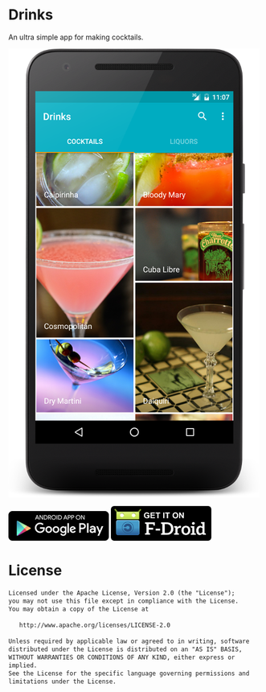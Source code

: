 Drinks
======

An ultra simple app for making cocktails.

![Screenshot](website/screenshot.png)

[![Drinks on Play Store](website/badge_googleplay.png)](https://play.google.com/store/apps/details?id=fr.masciulli.drinks)
[![Drinks on F-Droid](website/badge_fdroid.png)](https://f-droid.org/repository/browse/?fdfilter=drinks&fdid=fr.masciulli.drinks)

License
=======

    Licensed under the Apache License, Version 2.0 (the "License");
    you may not use this file except in compliance with the License.
    You may obtain a copy of the License at

       http://www.apache.org/licenses/LICENSE-2.0

    Unless required by applicable law or agreed to in writing, software
    distributed under the License is distributed on an "AS IS" BASIS,
    WITHOUT WARRANTIES OR CONDITIONS OF ANY KIND, either express or implied.
    See the License for the specific language governing permissions and
    limitations under the License.
